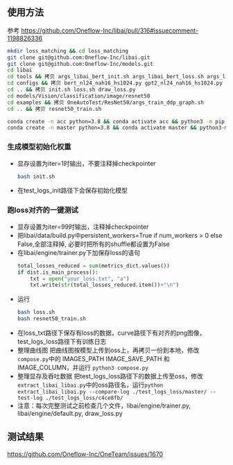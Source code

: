 ## 使用方法

参考 https://github.com/Oneflow-Inc/libai/pull/316#issuecomment-1198826336

```bash
mkdir loss_matching && cd loss_matching
git clone git@github.com:Oneflow-Inc/libai.git
git clone git@github.com:Oneflow-Inc/models.git
cd libai
cd tools && 拷贝 args_libai_bert_init.sh args_libai_bert_loss.sh args_libai_gpt2_init.sh args_libai_gpt2_loss.sh args_libai_t5_init.sh args_libai_t5_loss.sh
cd configs && 拷贝 bert_nl24_nah16_hs1024.py gpt2_nl24_nah16_hs1024.py t5_nl12_nah12_hs768.py
cd .. && 拷贝 init.sh loss.sh draw_loss.py
cd models/Vision/classification/image/resnet50
cd examples && 拷贝 OneAutoTest/ResNet50/args_train_ddp_graph.sh
cd .. && 拷贝 resnet50_train.sh

conda create -n acc python=3.8 && conda activate acc && python3 -m pip install https://oneflow-staging.oss-cn-beijing.aliyuncs.com/canary/commit/c4ce8fbe451a59f41c88ebe6ec0f1abfb8210a4c/cu112/oneflow-0.8.1%2Bcu112.git.c4ce8fbe4-cp38-cp38-manylinux_2_17_x86_64.manylinux2014_x86_64.whl
conda create -n master python=3.8 && conda activate master && python3-m pip install https://oneflow-staging.oss-cn-beijing.aliyuncs.com/canary/commit/cd3b12669fa07cb3e66ad76d52fbaad85e56d39f/cu112/oneflow-0.8.1%2Bcu112.git.cd3b1266-cp38-cp38-manylinux_2_17_x86_64.manylinux2014_x86_64.whl
```

### 生成模型初始化权重
- 显存设置为iter=1时输出，不要注释掉checkpointer
    ```bash
    bash init.sh
    ```
- 在test_logs_init路径下会保存初始化模型

### 跑loss对齐的一键测试
- 显存设置为iter=99时输出，注释掉checkpointer
- 把libai/data/build.py中persistent_workers=True if num_workers > 0 else False,全部注释掉, 必要时把所有的shuffle都设置为False
- 在libai/engine/trainer.py下加保存loss的语句
    ```python
    total_losses_reduced = sum(metrics_dict.values())
    if dist.is_main_process():
        txt = open("your_loss.txt", "a")
        txt.write(str(total_losses_reduced.item())+"\n")
    ```
- 运行
    ```bash
    bash loss.sh
    bash resnet50_train.sh
    ```
- 在loss_txt路径下保存有loss的数据，curve路径下有对齐的png图像，test_logs_loss路径下有训练日志
- 整理曲线图
把曲线图按模型上传到oss上，再拷贝一份到本地，修改`compose.py`中的 IMAGES_PATH IMAGE_SAVE_PATH 和 IMAGE_COLUMN，并运行 `python3 compose.py`
- 整理显存及吞吐数据
把test_logs_loss路径下的数据上传至oss，修改`extract_libai_libai.py`中的oss路径名，运行`python extract_libai_libai.py --compare-log ./test_logs_loss/master/ --test-log ./test_logs_loss/c4ce8fb/`
- 注意：每次完整测试之前检查几个文件，libai/engine/trainer.py, libai/engine/default.py, draw_loss.py

## 测试结果

https://github.com/Oneflow-Inc/OneTeam/issues/1670

